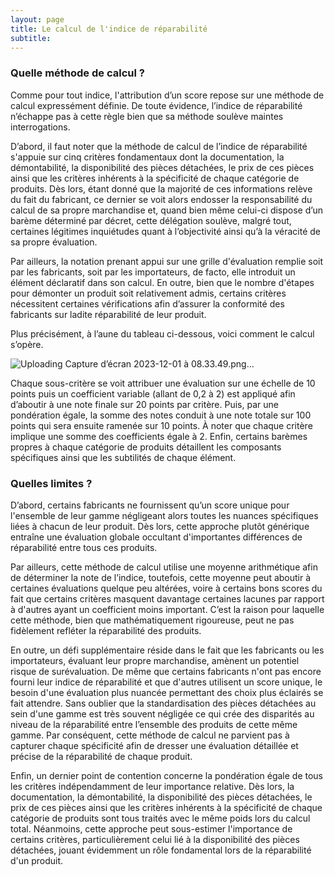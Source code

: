 ```yaml
---
layout: page
title: Le calcul de l'indice de réparabilité
subtitle: 
---
```

### Quelle méthode de calcul ?

Comme pour tout indice, l'attribution d’un score repose sur une méthode de calcul expressément définie. De toute évidence, l’indice de réparabilité n’échappe pas à cette règle bien que sa méthode soulève maintes interrogations.

D’abord, il faut noter que la méthode de calcul de l’indice de réparabilité s'appuie sur cinq critères fondamentaux dont la documentation, la démontabilité, la disponibilité des pièces détachées, le prix de ces pièces ainsi que les critères inhérents à la spécificité de chaque catégorie de produits. Dès lors, étant donné que la majorité de ces informations relève du fait du fabricant, ce dernier se voit alors endosser la responsabilité du calcul de sa propre marchandise et, quand bien même celui-ci dispose d’un barème déterminé par décret, cette délégation soulève, malgré tout, certaines légitimes inquiétudes quant à l’objectivité ainsi qu’à la véracité de sa propre évaluation.

Par ailleurs, la notation prenant appui sur une grille d'évaluation remplie soit par les fabricants, soit par les importateurs, de facto, elle introduit un élément déclaratif dans son calcul. En outre, bien que le nombre d'étapes pour démonter un produit soit relativement admis, certains critères nécessitent certaines vérifications afin d’assurer la conformité des fabricants sur ladite réparabilité de leur produit.

Plus précisément, à l’aune du tableau ci-dessous, voici comment le calcul s’opère.

![Uploading Capture d’écran 2023-12-01 à 08.33.49.png…]()

Chaque sous-critère se voit attribuer une évaluation sur une échelle de 10 points puis un coefficient variable (allant de 0,2 à 2) est appliqué afin d’aboutir à une note finale sur 20 points par critère. Puis, par une pondération égale, la somme des notes conduit à une note totale sur 100 points qui sera ensuite ramenée sur 10 points. À noter que chaque critère implique une somme des coefficients égale à 2. Enfin, certains barèmes propres à chaque catégorie de produits détaillent les composants spécifiques ainsi que les subtilités de chaque élément.

### Quelles limites ?

D’abord, certains fabricants ne fournissent qu’un score unique pour l'ensemble de leur gamme négligeant alors toutes les nuances spécifiques liées à chacun de leur produit. Dès lors, cette approche plutôt générique entraîne une évaluation globale occultant d'importantes différences de réparabilité entre tous ces produits.

Par ailleurs, cette méthode de calcul utilise une moyenne arithmétique afin de déterminer la note de l’indice, toutefois, cette moyenne peut aboutir à certaines évaluations quelque peu altérées, voire à certains bons scores du fait que certains critères masquent davantage certaines lacunes par rapport à d'autres ayant un coefficient moins important. C’est la raison pour laquelle cette méthode, bien que mathématiquement rigoureuse, peut ne pas fidèlement refléter la réparabilité des produits.

En outre, un défi supplémentaire réside dans le fait que les fabricants ou les importateurs, évaluant leur propre marchandise, amènent un potentiel risque de surévaluation. De même que certains fabricants n'ont pas encore fourni leur indice de réparabilité et que d'autres utilisent un score unique, le besoin d'une évaluation plus nuancée permettant des choix plus éclairés se fait attendre. Sans oublier que la standardisation des pièces détachées au sein d'une gamme est très souvent négligée ce qui crée des disparités au niveau de la réparabilité entre l’ensemble des produits de cette même gamme. Par conséquent, cette méthode de calcul ne parvient pas à capturer chaque spécificité afin de dresser une évaluation détaillée et précise de la réparabilité de chaque produit.

Enfin, un dernier point de contention concerne la pondération égale de tous les critères indépendamment de leur importance relative. Dès lors, la documentation, la démontabilité, la disponibilité des pièces détachées, le prix de ces pièces ainsi que les critères inhérents à la spécificité de chaque catégorie de produits sont tous traités avec le même poids lors du calcul total. Néanmoins, cette approche peut sous-estimer l'importance de certains critères, particulièrement celui lié à la disponibilité des pièces détachées, jouant évidemment un rôle fondamental lors de la réparabilité d'un produit.
